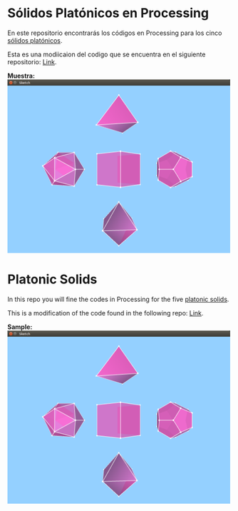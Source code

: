 <h1>Sólidos Platónicos en Processing</h1>
<p>En este repositorio encontrarás los códigos en Processing para los cinco <a href="https://es.wikipedia.org/wiki/S%C3%B3lidos_plat%C3%B3nicos">sólidos platónicos</a>.</p>
<p>Esta es una modiicaion del codigo que se encuentra en el siguiente repositorio: <a href="https://github.com/jpcarrascal/ProcessingPlatonicSolids">Link</a>.</p>

<strong>Muestra:</strong>
<img width="500px" src="sample-image.png">

<h1>Platonic Solids</h1>
<p>In this repo you will fine the codes in Processing for the five <a href="https://en.wikipedia.org/wiki/Platonic_solid">platonic solids</a>.</p>
<p>This is a modification of the code found in the following repo: <a href="https://github.com/jpcarrascal/ProcessingPlatonicSolids">Link</a>.</p>

<strong>Sample:</strong>
<img width="500px" src="sample-image.png">